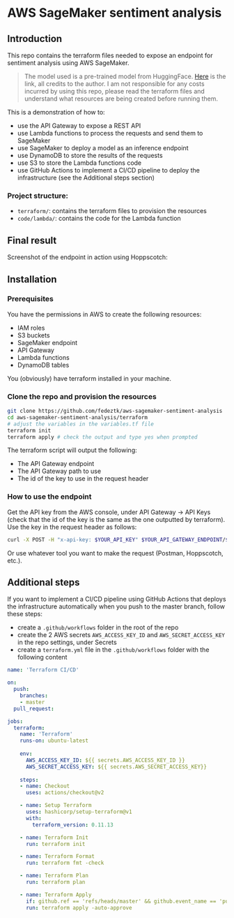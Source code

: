 # AWS SageMaker sentiment analysis

## Introduction

This repo contains the terraform files needed to expose an endpoint for sentiment analysis using AWS SageMaker.

> The model used is a pre-trained model from HuggingFace. [Here](https://huggingface.co/SamLowe/roberta-base-go_emotions) is the link, all credits to the author. I am not responsible for any costs incurred by using this repo, please read the terraform files and understand what resources are being created before running them.

This is a demonstration of how to:
- use the API Gateway to expose a REST API
- use Lambda functions to process the requests and send them to SageMaker
- use SageMaker to deploy a model as an inference endpoint
- use DynamoDB to store the results of the requests
- use S3 to store the Lambda functions code
- use GitHub Actions to implement a CI/CD pipeline to deploy the infrastructure (see the Additional steps section)

### Project structure:
- `terraform/`: contains the terraform files to provision the resources
- `code/lambda/`: contains the code for the Lambda function

## Final result

Screenshot of the endpoint in action using Hoppscotch:

## Installation

### Prerequisites

You have the permissions in AWS to create the following resources:
- IAM roles
- S3 buckets
- SageMaker endpoint
- API Gateway
- Lambda functions
- DynamoDB tables

You (obviously) have terraform installed in your machine.

### Clone the repo and provision the resources

```bash
git clone https://github.com/fedeztk/aws-sagemaker-sentiment-analysis
cd aws-sagemaker-sentiment-analysis/terraform
# adjust the variables in the variables.tf file
terraform init
terraform apply # check the output and type yes when prompted
```

The terraform script will output the following:
- The API Gateway endpoint
- The API Gateway path to use
- The id of the key to use in the request header

### How to use the endpoint

Get the API key from the AWS console, under API Gateway -> API Keys  (check that the id of the key is the same as the one outputted by terraform). Use the key in the request header as follows:

```bash
curl -X POST -H "x-api-key: $YOUR_API_KEY" $YOUR_API_GATEWAY_ENDPOINT/$YOUR_API_GATEWAY_PATH/sentiment/?data=$YOUR_TEXT
```

Or use whatever tool you want to make the request (Postman, Hoppscotch, etc.).

## Additional steps

If you want to implement a CI/CD pipeline using GitHub Actions that deploys the infrastructure automatically when you push to the master branch, follow these steps:

- create a `.github/workflows` folder in the root of the repo
- create the 2 AWS secrets `AWS_ACCESS_KEY_ID` and `AWS_SECRET_ACCESS_KEY` in the repo settings, under Secrets
- create a `terraform.yml` file in the `.github/workflows` folder with the following content

```yaml
name: 'Terraform CI/CD'

on:
  push:
    branches:
    - master
  pull_request:

jobs:
  terraform:
    name: 'Terraform'
    runs-on: ubuntu-latest
    
    env:
      AWS_ACCESS_KEY_ID: ${{ secrets.AWS_ACCESS_KEY_ID }}
      AWS_SECRET_ACCESS_KEY: ${{ secrets.AWS_SECRET_ACCESS_KEY}}
    
    steps:
    - name: Checkout
      uses: actions/checkout@v2

    - name: Setup Terraform
      uses: hashicorp/setup-terraform@v1
      with:
        terraform_version: 0.11.13

    - name: Terraform Init
      run: terraform init

    - name: Terraform Format
      run: terraform fmt -check

    - name: Terraform Plan
      run: terraform plan

    - name: Terraform Apply
      if: github.ref == 'refs/heads/master' && github.event_name == 'push'
      run: terraform apply -auto-approve
```